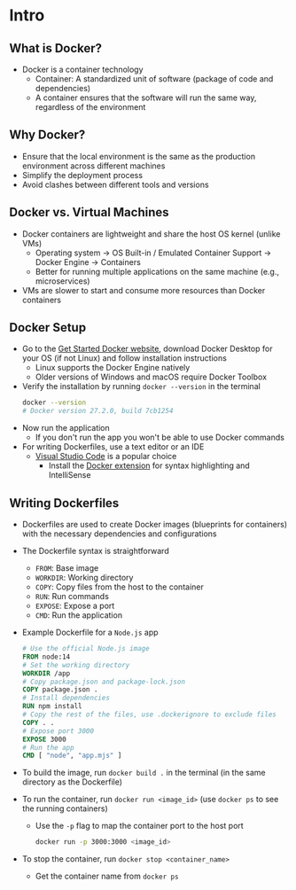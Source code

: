 # Intro

## What is Docker?

- Docker is a container technology
  - Container: A standardized unit of software (package of code and dependencies)
  - A container ensures that the software will run the same way, regardless of the environment

## Why Docker?

- Ensure that the local environment is the same as the production environment across different machines
- Simplify the deployment process
- Avoid clashes between different tools and versions

## Docker vs. Virtual Machines

- Docker containers are lightweight and share the host OS kernel (unlike VMs)
  - Operating system -> OS Built-in / Emulated Container Support -> Docker Engine -> Containers
  - Better for running multiple applications on the same machine (e.g., microservices)
- VMs are slower to start and consume more resources than Docker containers

## Docker Setup

- Go to the [Get Started Docker website](https://docs.docker.com/get-started/get-docker/), download Docker Desktop for your OS (if not Linux) and follow installation instructions
  - Linux supports the Docker Engine natively
  - Older versions of Windows and macOS require Docker Toolbox
- Verify the installation by running `docker --version` in the terminal
  ```bash
  docker --version
  # Docker version 27.2.0, build 7cb1254
  ```
- Now run the application
  - If you don't run the app you won't be able to use Docker commands
- For writing Dockerfiles, use a text editor or an IDE
  - [Visual Studio Code](https://code.visualstudio.com/) is a popular choice
    - Install the [Docker extension](https://marketplace.visualstudio.com/items?itemName=ms-azuretools.vscode-docker) for syntax highlighting and IntelliSense

## Writing Dockerfiles

- Dockerfiles are used to create Docker images (blueprints for containers) with the necessary dependencies and configurations
- The Dockerfile syntax is straightforward
  - `FROM`: Base image
  - `WORKDIR`: Working directory
  - `COPY`: Copy files from the host to the container
  - `RUN`: Run commands
  - `EXPOSE`: Expose a port
  - `CMD`: Run the application
- Example Dockerfile for a `Node.js` app

  ```dockerfile
  # Use the official Node.js image
  FROM node:14
  # Set the working directory
  WORKDIR /app
  # Copy package.json and package-lock.json
  COPY package.json .
  # Install dependencies
  RUN npm install
  # Copy the rest of the files, use .dockerignore to exclude files
  COPY . .
  # Expose port 3000
  EXPOSE 3000
  # Run the app
  CMD [ "node", "app.mjs" ]
  ```

- To build the image, run `docker build .` in the terminal (in the same directory as the Dockerfile)
- To run the container, run `docker run <image_id>` (use `docker ps` to see the running containers)
  - Use the `-p` flag to map the container port to the host port
    ```bash
    docker run -p 3000:3000 <image_id>
    ```
- To stop the container, run `docker stop <container_name>`
  - Get the container name from `docker ps`
